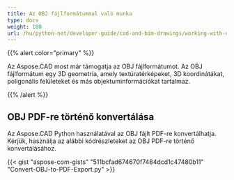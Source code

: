 ```yaml
---
title: Az OBJ fájlformátummal való munka
type: docs
weight: 180
url: /hu/python-net/developer-guide/cad-and-bim-drawings/working-with-obj-file-format/
---
```


{{% alert color="primary" %}}

Az Aspose.CAD most már támogatja az OBJ fájlformátumot. Az OBJ fájlformátum egy 3D geometria, amely textúratérképeket, 3D koordinátákat, poligonális felületeket és más objektuminformációkat tartalmaz.

{{% /alert %}}

## **OBJ PDF-re történő konvertálása**

Az Aspose.CAD Python használatával az OBJ fájlt PDF-re konvertálhatja. Kérjük, használja az alábbi kódrészleteket az OBJ PDF-re történő konvertálásához.

{{< gist "aspose-com-gists" "511bcfad674670f7484dcd1c47480b11" "Convert-OBJ-to-PDF-Export.py" >}}
